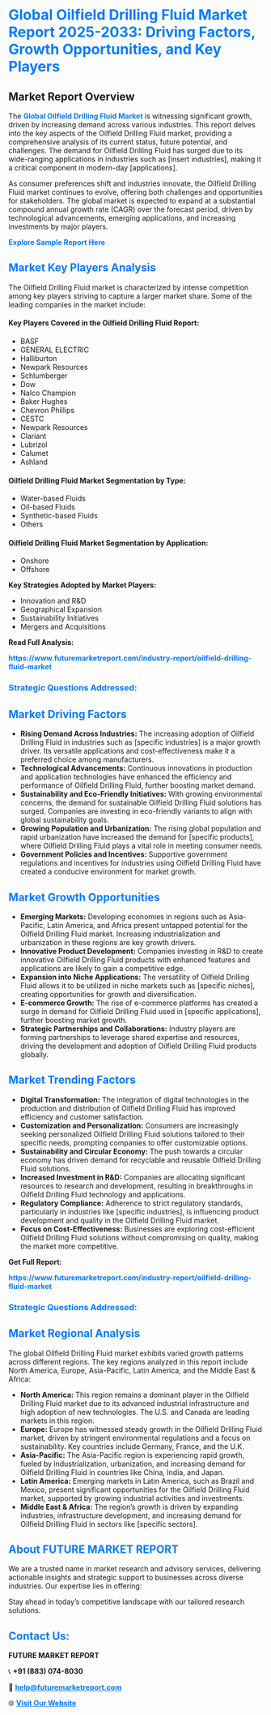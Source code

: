 <h1 style="color: #007BFF;">Global Oilfield Drilling Fluid Market Report 2025-2033: Driving Factors, Growth Opportunities, and Key Players</h1>

<section id="overview">
<h2>Market Report Overview</h2>
<p>The <a href="https://www.futuremarketreport.com/industry-report/oilfield-drilling-fluid-market" style="color: #007BFF; text-decoration: none;"><strong>Global Oilfield Drilling Fluid Market</strong></a> is witnessing significant growth, driven by increasing demand across various industries. This report delves into the key aspects of the Oilfield Drilling Fluid market, providing a comprehensive analysis of its current status, future potential, and challenges. The demand for Oilfield Drilling Fluid has surged due to its wide-ranging applications in industries such as [insert industries], making it a critical component in modern-day [applications].</p>
<p>As consumer preferences shift and industries innovate, the Oilfield Drilling Fluid market continues to evolve, offering both challenges and opportunities for stakeholders. The global market is expected to expand at a substantial compound annual growth rate (CAGR) over the forecast period, driven by technological advancements, emerging applications, and increasing investments by major players.</p>
</section>

<section id="overview">
<p><a href="https://www.futuremarketreport.com/request-sample/reportId=93073" style="color: #007BFF; text-decoration: none;"><strong>Explore Sample Report Here</strong></a></p>
</section>

<section id="key-players">
<h2 style="color: #007BFF;">Market Key Players Analysis</h2>
<p>The Oilfield Drilling Fluid market is characterized by intense competition among key players striving to capture a larger market share. Some of the leading companies in the market include:</p>
<h4>Key Players Covered in the Oilfield Drilling Fluid Report:</h4>
<ul><li>BASF</li><li>GENERAL ELECTRIC</li><li>Halliburton</li><li>Newpark Resources</li><li>Schlumberger</li><li>Dow</li><li>Nalco Champion</li><li>Baker Hughes</li><li>Chevron Phillips</li><li>CESTC</li><li>Newpark Resources</li><li>Clariant</li><li>Lubrizol</li><li>Calumet</li><li>Ashland</li></ul>
<h4>Oilfield Drilling Fluid Market Segmentation by Type:</h4>
<ul><li>Water-based Fluids</li><li>Oil-based Fluids</li><li>Synthetic-based Fluids</li><li>Others</li></ul>

<h4>Oilfield Drilling Fluid Market Segmentation by Application:</h4>
<ul><li>Onshore</li><li>Offshore</li></ul>
<p><strong>Key Strategies Adopted by Market Players:</strong></p>
<ul>
<li>Innovation and R&D</li>
<li>Geographical Expansion</li>
<li>Sustainability Initiatives</li>
<li>Mergers and Acquisitions</li>
</ul>
</section>

<section>
<p><strong>Read Full Analysis: </strong></p><a href="https://www.futuremarketreport.com/industry-report/oilfield-drilling-fluid-market" style="color: #007BFF; text-decoration: none;"><strong>https://www.futuremarketreport.com/industry-report/oilfield-drilling-fluid-market</strong></a>
<h3 style="color: #007BFF;">Strategic Questions Addressed:</h3>
</section>

<section id="driving-factors">
<h2 style="color: #007BFF;">Market Driving Factors</h2>
<ul>
<li><strong>Rising Demand Across Industries:</strong> The increasing adoption of Oilfield Drilling Fluid in industries such as [specific industries] is a major growth driver. Its versatile applications and cost-effectiveness make it a preferred choice among manufacturers.</li>
<li><strong>Technological Advancements:</strong> Continuous innovations in production and application technologies have enhanced the efficiency and performance of Oilfield Drilling Fluid, further boosting market demand.</li>
<li><strong>Sustainability and Eco-Friendly Initiatives:</strong> With growing environmental concerns, the demand for sustainable Oilfield Drilling Fluid solutions has surged. Companies are investing in eco-friendly variants to align with global sustainability goals.</li>
<li><strong>Growing Population and Urbanization:</strong> The rising global population and rapid urbanization have increased the demand for [specific products], where Oilfield Drilling Fluid plays a vital role in meeting consumer needs.</li>
<li><strong>Government Policies and Incentives:</strong> Supportive government regulations and incentives for industries using Oilfield Drilling Fluid have created a conducive environment for market growth.</li>
</ul>
</section>

<section id="growth-opportunities">
<h2 style="color: #007BFF;">Market Growth Opportunities</h2>
<ul>
<li><strong>Emerging Markets:</strong> Developing economies in regions such as Asia-Pacific, Latin America, and Africa present untapped potential for the Oilfield Drilling Fluid market. Increasing industrialization and urbanization in these regions are key growth drivers.</li>
<li><strong>Innovative Product Development:</strong> Companies investing in R&D to create innovative Oilfield Drilling Fluid products with enhanced features and applications are likely to gain a competitive edge.</li>
<li><strong>Expansion into Niche Applications:</strong> The versatility of Oilfield Drilling Fluid allows it to be utilized in niche markets such as [specific niches], creating opportunities for growth and diversification.</li>
<li><strong>E-commerce Growth:</strong> The rise of e-commerce platforms has created a surge in demand for Oilfield Drilling Fluid used in [specific applications], further boosting market growth.</li>
<li><strong>Strategic Partnerships and Collaborations:</strong> Industry players are forming partnerships to leverage shared expertise and resources, driving the development and adoption of Oilfield Drilling Fluid products globally.</li>
</ul>
</section>

<section id="trending-factors">
<h2 style="color: #007BFF;">Market Trending Factors</h2>
<ul>
<li><strong>Digital Transformation:</strong> The integration of digital technologies in the production and distribution of Oilfield Drilling Fluid has improved efficiency and customer satisfaction.</li>
<li><strong>Customization and Personalization:</strong> Consumers are increasingly seeking personalized Oilfield Drilling Fluid solutions tailored to their specific needs, prompting companies to offer customizable options.</li>
<li><strong>Sustainability and Circular Economy:</strong> The push towards a circular economy has driven demand for recyclable and reusable Oilfield Drilling Fluid solutions.</li>
<li><strong>Increased Investment in R&D:</strong> Companies are allocating significant resources to research and development, resulting in breakthroughs in Oilfield Drilling Fluid technology and applications.</li>
<li><strong>Regulatory Compliance:</strong> Adherence to strict regulatory standards, particularly in industries like [specific industries], is influencing product development and quality in the Oilfield Drilling Fluid market.</li>
<li><strong>Focus on Cost-Effectiveness:</strong> Businesses are exploring cost-efficient Oilfield Drilling Fluid solutions without compromising on quality, making the market more competitive.</li>
</ul>
</section>

<section>
<p><strong>Get Full Report: </strong></p><a href="https://www.futuremarketreport.com/industry-report/oilfield-drilling-fluid-market" style="color: #007BFF; text-decoration: none;"><strong>https://www.futuremarketreport.com/industry-report/oilfield-drilling-fluid-market</strong></a>
<h3 style="color: #007BFF;">Strategic Questions Addressed:</h3>
</section>


<section id="regional-analysis">
<h2 style="color: #007BFF;">Market Regional Analysis</h2>
<p>The global Oilfield Drilling Fluid market exhibits varied growth patterns across different regions. The key regions analyzed in this report include North America, Europe, Asia-Pacific, Latin America, and the Middle East & Africa:</p>
<ul>
<li><strong>North America:</strong> This region remains a dominant player in the Oilfield Drilling Fluid market due to its advanced industrial infrastructure and high adoption of new technologies. The U.S. and Canada are leading markets in this region.</li>
<li><strong>Europe:</strong> Europe has witnessed steady growth in the Oilfield Drilling Fluid market, driven by stringent environmental regulations and a focus on sustainability. Key countries include Germany, France, and the U.K.</li>
<li><strong>Asia-Pacific:</strong> The Asia-Pacific region is experiencing rapid growth, fueled by industrialization, urbanization, and increasing demand for Oilfield Drilling Fluid in countries like China, India, and Japan.</li>
<li><strong>Latin America:</strong> Emerging markets in Latin America, such as Brazil and Mexico, present significant opportunities for the Oilfield Drilling Fluid market, supported by growing industrial activities and investments.</li>
<li><strong>Middle East & Africa:</strong> The region’s growth is driven by expanding industries, infrastructure development, and increasing demand for Oilfield Drilling Fluid in sectors like [specific sectors].</li>
</ul>
</section>

<footer>
<h2 style="color: #007BFF;">About FUTURE MARKET REPORT</h2>
<p>We are a trusted name in market research and advisory services, delivering actionable insights and strategic support to businesses across diverse industries. Our expertise lies in offering:</p>

<p>Stay ahead in today’s competitive landscape with our tailored research solutions.</p>

<h2 style="color: #007BFF;">Contact Us:</h2>
<p><strong>FUTURE MARKET REPORT</strong></p>
<p>📞 <strong>+91 (883) 074-8030</strong></p>
<p>📧 <strong><a href="mailto:help@futuremarketreport.com" style="color: #007BFF;">help@futuremarketreport.com</a></strong></p>
<p>🌐 <strong><a href="https://www.futuremarketreport.com/" style="color: #007BFF;">Visit Our Website</a></strong></p>
</footer>